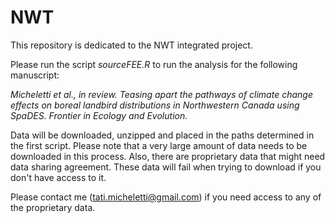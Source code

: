 # NWT
This repository is dedicated to the NWT integrated project. 

Please run the script _sourceFEE.R_ to run the analysis for the following manuscript:

_Micheletti et al., in review. Teasing apart the pathways of climate change effects on boreal landbird distributions in Northwestern Canada using SpaDES. Frontier in Ecology and Evolution._

Data will be downloaded, unzipped and placed in the paths determined in the first script. Please note that a very large amount of data needs to be downloaded in this process. Also, there are proprietary data that might need data sharing agreement. These data will fail when trying to download if you don't have access to it.

Please contact me (tati.micheletti@gmail.com) if you need access to any of the proprietary data. 


